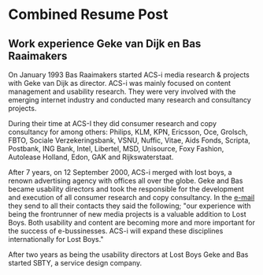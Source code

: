 # Combined Resume Post

## Work experience Geke van Dijk en Bas Raaimakers
On January 1993 Bas Raaimakers started ACS-i media research & projects with Geke van Dijk as director. ACS-i was  mainly focused on content management and usability research. They were very involved with the emerging internet industry and conducted many research and consultancy projects.

During their time at ACS-I they did consumer research and copy consultancy for among others: Philips, KLM, KPN, Ericsson, Oce, Grolsch, FBTO, Sociale Verzekeringsbank, VSNU, Nuffic, Vitae, Aids Fonds, Scripta, Postbank, ING Bank, Intel, Libertel, MSD, Unisource, Foxy Fashion, Autolease Holland, Edon, GAK and Rijkswaterstaat.

After 7 years, on 12 September 2000, ACS-i merged with lost boys, a renown advertising agency with offices all over the globe. Geke and Bas became usability directors and took the responsible for the development and execution of all consumer research and copy consultancy. In the [e-mail](email-acs-merges-with-Lostboys.md) they send to all their contacts they said the following; "our experience with being the frontrunner of new media projects is a valuable addition to Lost Boys. Both usability and content are becoming more and more important for the success of e-bussinesses. ACS-i will expand these disciplines internationally for Lost Boys."

After two years as being the usability directors at Lost Boys Geke and Bas started SBTY, a service design company.

